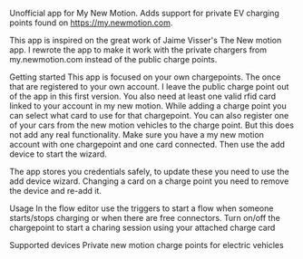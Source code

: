 Unofficial app for My New Motion. Adds support for private EV charging points found on https://my.newmotion.com.

This app is inspired on the great work of Jaime Visser's The New motion app.
I rewrote the app to make it work with the private chargers from my.newmotion.com instead of the public charge points.

Getting started
This app is focused on your own chargepoints. The once that are registered to your own account. I leave the public charge point out of the app in this first version. You also need at least one valid rfid card linked to your account in my new motion. While adding a charge point you can select what card to use for that chargepoint. You can also register one of your cars from the new motion vehicles to the charge point. But this does not add any real functionality.
Make sure you have a my new motion account with one chargepoint and one card connected. Then use the add device to start the wizard.

The app stores you credentials safely, to update these you need to use the add device wizard.
Changing a card on a charge point you need to remove the device and re-add it.

Usage
In the flow editor use the triggers to start a flow when someone starts/stops charging or when there are free connectors.
Turn on/off the chargepoint to start a charing session using your attached charge card

Supported devices
Private new motion charge points for electric vehicles

